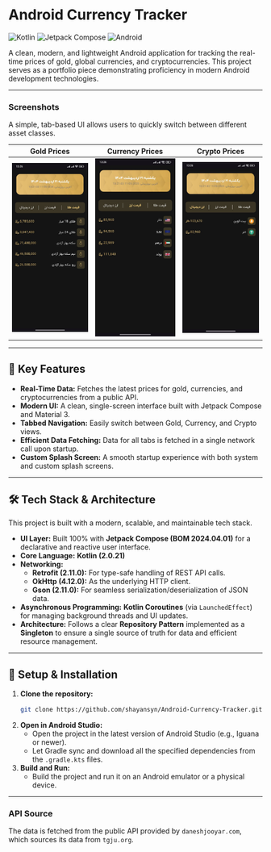 # Android Currency Tracker

![Kotlin](https://img.shields.io/badge/Kotlin-2.0.21-7F52FF?style=for-the-badge&logo=kotlin)
![Jetpack Compose](https://img.shields.io/badge/Jetpack%20Compose-2024.04.01-4285F4?style=for-the-badge&logo=jetpackcompose)
![Android](https://img.shields.io/badge/Android-Native-3DDC84?style=for-the-badge&logo=android)

A clean, modern, and lightweight Android application for tracking the real-time prices of gold, global currencies, and cryptocurrencies. This project serves as a portfolio piece demonstrating proficiency in modern Android development technologies.

---

### Screenshots

A simple, tab-based UI allows users to quickly switch between different asset classes.

| Gold Prices | Currency Prices | Crypto Prices |
| :---: | :---: | :---: |
| <img src="screenshots/screen_gold.jpg" width="220"/> | <img src="screenshots/screen_currency.jpg" width="220"/> | <img src="screenshots/screen_crypto.jpg" width="220"/> |

---

## 🌟 Key Features

-   **Real-Time Data:** Fetches the latest prices for gold, currencies, and cryptocurrencies from a public API.
-   **Modern UI:** A clean, single-screen interface built with Jetpack Compose and Material 3.
-   **Tabbed Navigation:** Easily switch between Gold, Currency, and Crypto views.
-   **Efficient Data Fetching:** Data for all tabs is fetched in a single network call upon startup.
-   **Custom Splash Screen:** A smooth startup experience with both system and custom splash screens.

---

## 🛠️ Tech Stack & Architecture

This project is built with a modern, scalable, and maintainable tech stack.

-   **UI Layer:** Built 100% with **Jetpack Compose (BOM 2024.04.01)** for a declarative and reactive user interface.
-   **Core Language:** **Kotlin (2.0.21)**
-   **Networking:**
    -   **Retrofit (2.11.0):** For type-safe handling of REST API calls.
    -   **OkHttp (4.12.0):** As the underlying HTTP client.
    -   **Gson (2.11.0):** For seamless serialization/deserialization of JSON data.
-   **Asynchronous Programming:** **Kotlin Coroutines** (via `LaunchedEffect`) for managing background threads and UI updates.
-   **Architecture:** Follows a clear **Repository Pattern** implemented as a **Singleton** to ensure a single source of truth for data and efficient resource management.

---

## 🚀 Setup & Installation

1.  **Clone the repository:**
    ```bash
    git clone https://github.com/shayansyn/Android-Currency-Tracker.git
    ```
2.  **Open in Android Studio:**
    -   Open the project in the latest version of Android Studio (e.g., Iguana or newer).
    -   Let Gradle sync and download all the specified dependencies from the `.gradle.kts` files.
3.  **Build and Run:**
    -   Build the project and run it on an Android emulator or a physical device.

---

### API Source

The data is fetched from the public API provided by `daneshjooyar.com`, which sources its data from `tgju.org`.